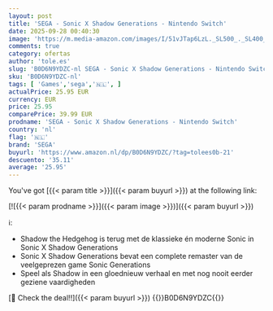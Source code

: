 ```yaml
---
layout: post
title: 'SEGA - Sonic X Shadow Generations - Nintendo Switch'
date: 2025-09-28 00:40:30
image: 'https://m.media-amazon.com/images/I/51vJTap6LzL._SL500_._SL400_.jpg'
comments: true
category: ofertas
author: 'tole.es'
slug: 'B0D6N9YDZC-nl SEGA - Sonic X Shadow Generations - Nintendo Switch'
sku: 'B0D6N9YDZC-nl'
tags: [ 'Games','sega','🇳🇱', ]
actualPrice: 25.95 EUR
currency: EUR
price: 25.95
comparePrice: 39.99 EUR
prodname: 'SEGA - Sonic X Shadow Generations - Nintendo Switch'
country: 'nl'
flag: '🇳🇱'
brand: 'SEGA'
buyurl: 'https://www.amazon.nl/dp/B0D6N9YDZC/?tag=tolees0b-21'
descuento: '35.11'
average: '25.95'
---
```


You've got [{{< param title >}}]({{< param buyurl >}}) at the following link:

[![{{< param prodname >}}]({{< param image >}})]({{< param buyurl >}})

ℹ️:

- Shadow the Hedgehog is terug met de klassieke én moderne Sonic in Sonic X Shadow Generations
- Sonic X Shadow Generations bevat een complete remaster van de veelgeprezen game Sonic Generations
- Speel als Shadow in een gloednieuw verhaal en met nog nooit eerder geziene vaardigheden

[🛒 Check the deal!!]({{< param buyurl >}})
{{<world>}}B0D6N9YDZC{{</world>}}
